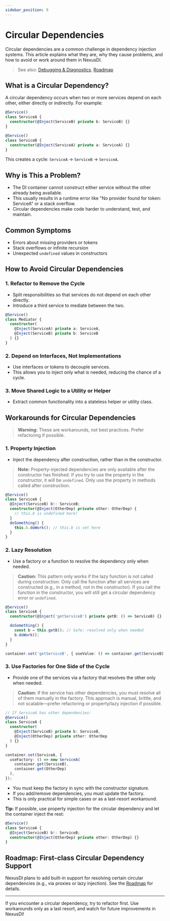 ```yaml
---
sidebar_position: 9
---
```


# Circular Dependencies

Circular dependencies are a common challenge in dependency injection systems. This article explains what they are, why they cause problems, and how to avoid or work around them in NexusDI.

> See also: [Debugging & Diagnostics](debugging-and-diagnostics.md), [Roadmap](../roadmap.md)

## What is a Circular Dependency?

A circular dependency occurs when two or more services depend on each other, either directly or indirectly. For example:

```typescript
@Service()
class ServiceA {
  constructor(@Inject(ServiceB) private b: ServiceB) {}
}

@Service()
class ServiceB {
  constructor(@Inject(ServiceA) private a: ServiceA) {}
}
```

This creates a cycle: `ServiceA` → `ServiceB` → `ServiceA`.

## Why is This a Problem?
- The DI container cannot construct either service without the other already being available.
- This usually results in a runtime error like "No provider found for token: ServiceA" or a stack overflow.
- Circular dependencies make code harder to understand, test, and maintain.

## Common Symptoms
- Errors about missing providers or tokens
- Stack overflows or infinite recursion
- Unexpected `undefined` values in constructors

## How to Avoid Circular Dependencies

### 1. Refactor to Remove the Cycle
- Split responsibilities so that services do not depend on each other directly.
- Introduce a third service to mediate between the two.

```typescript
@Service()
class Mediator {
  constructor(
    @Inject(ServiceA) private a: ServiceA,
    @Inject(ServiceB) private b: ServiceB
  ) {}
}
```

### 2. Depend on Interfaces, Not Implementations
- Use interfaces or tokens to decouple services.
- This allows you to inject only what is needed, reducing the chance of a cycle.

### 3. Move Shared Logic to a Utility or Helper
- Extract common functionality into a stateless helper or utility class.

## Workarounds for Circular Dependencies

> **Warning:** These are workarounds, not best practices. Prefer refactoring if possible.

### 1. Property Injection
- Inject the dependency after construction, rather than in the constructor.

> **Note:** Property-injected dependencies are only available after the constructor has finished. If you try to use the property in the constructor, it will be `undefined`. Only use the property in methods called after construction.

```typescript
@Service()
class ServiceA {
  @Inject(ServiceB) b!: ServiceB;
  constructor(@Inject(OtherDep) private other: OtherDep) {
    // this.b is undefined here!
  }
  doSomething() {
    this.b.doWork(); // this.b is set here
  }
}
```

### 2. Lazy Resolution
- Use a factory or a function to resolve the dependency only when needed.

> **Caution:** This pattern only works if the lazy function is not called during construction. Only call the function after all services are constructed (e.g., in a method, not in the constructor). If you call the function in the constructor, you will still get a circular dependency error or `undefined`.

```typescript
@Service()
class ServiceA {
  constructor(@Inject('getServiceB') private getB: () => ServiceB) {}

  doSomething() {
    const b = this.getB(); // Safe: resolved only when needed
    b.doWork();
  }
}

container.set('getServiceB', { useValue: () => container.get(ServiceB) });
```

### 3. Use Factories for One Side of the Cycle
- Provide one of the services via a factory that resolves the other only when needed.

> **Caution:** If the service has other dependencies, you must resolve all of them manually in the factory. This approach is manual, brittle, and not scalable—prefer refactoring or property/lazy injection if possible.

```typescript
// If ServiceA has other dependencies:
@Service()
class ServiceA {
  constructor(
    @Inject(ServiceB) private b: ServiceB,
    @Inject(OtherDep) private other: OtherDep
  ) {}
}

container.set(ServiceA, {
  useFactory: () => new ServiceA(
    container.get(ServiceB),
    container.get(OtherDep)
  ),
});
```

- You must keep the factory in sync with the constructor signature.
- If you add/remove dependencies, you must update the factory.
- This is only practical for simple cases or as a last-resort workaround.

**Tip:** If possible, use property injection for the circular dependency and let the container inject the rest:

```typescript
@Service()
class ServiceA {
  @Inject(ServiceB) b!: ServiceB;
  constructor(@Inject(OtherDep) private other: OtherDep) {}
}
```

## Roadmap: First-class Circular Dependency Support

NexusDI plans to add built-in support for resolving certain circular dependencies (e.g., via proxies or lazy injection). See the [Roadmap](../roadmap.md) for details.

---

If you encounter a circular dependency, try to refactor first. Use workarounds only as a last resort, and watch for future improvements in NexusDI! 